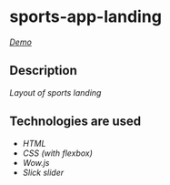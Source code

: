 # sports-app-landing

*[Demo](https://dimavasilenko.github.io/sports-app-landing/src/index.html)*

## Description

*Layout of sports landing*

## Technologies are used

- *HTML*
- *CSS (with flexbox)*
- *Wow.js*
- *Slick slider*
